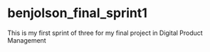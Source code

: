 # benjolson_final_sprint1
This is my first sprint of three for my final project in Digital Product Management 
